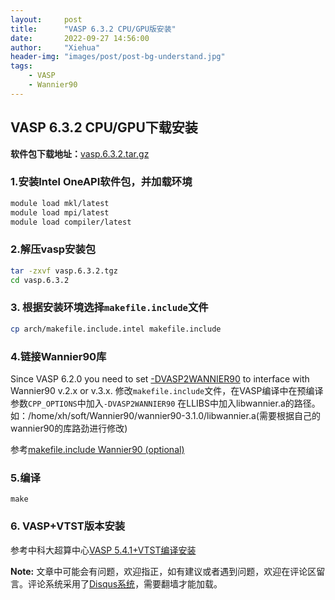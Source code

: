 ```yaml
---
layout:     post
title:      "VASP 6.3.2 CPU/GPU版安装"
date:       2022-09-27 14:56:00
author:     "Xiehua"
header-img: "images/post/post-bg-understand.jpg"
tags:
    - VASP
    - Wannier90
---
```

## VASP 6.3.2 CPU/GPU下载安装

**软件包下载地址：**[vasp.6.3.2.tar.gz][2]

### 1.安装Intel OneAPI软件包，并加载环境

```bash
module load mkl/latest
module load mpi/latest
module load compiler/latest
```

### 2.解压vasp安装包

```bash
tar -zxvf vasp.6.3.2.tgz
cd vasp.6.3.2
```

### 3. 根据安装环境选择`makefile.include`文件

```bash
cp arch/makefile.include.intel makefile.include
```

### 4.链接Wannier90库

Since VASP 6.2.0 you need to set [-DVASP2WANNIER90][4] to interface with Wannier90 v.2.x or v.3.x.
修改`makefile.include`文件，在VASP编译中在预编译参数`CPP_OPTIONS`中加入`-DVASP2WANNIER90`
在LLIBS中加入libwannier.a的路径。如：/home/xh/soft/Wannier90/wannier90-3.1.0/libwannier.a(需要根据自己的wannier90的库路劲进行修改)

参考[makefile.include Wannier90 (optional)][5]

### 5.编译

`make`

### 6. VASP+VTST版本安装  

参考中科大超算中心[VASP 5.4.1+VTST编译安装][3]

**Note:** 文章中可能会有问题，欢迎指正，如有建议或者遇到问题，欢迎在评论区留言。评论系统采用了[Disqus系统][1]，需要翻墙才能加载。

[1]:https://disqus.com/
[2]:https://stnuceducn-my.sharepoint.com/:u:/g/personal/1007034138_st_nuc_edu_cn/ERd-e349ISVJiFBOZXPbC1EBAcfTrXEJKdahLbPEBknsZA?e=2fKBIP
[3]:https://scc.ustc.edu.cn/2017/0330/c398a182092/page.htm
[4]:https://www.vasp.at/wiki/index.php/Precompiler_options#-DVASP2WANNIER90_and_-DVASP2WANNIER90v2
[5]:https://www.vasp.at/wiki/index.php/Makefile.include#Wannier90_.28optional.29